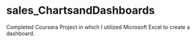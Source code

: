 # sales_ChartsandDashboards
Completed Coursera Project in which I utilized Microsoft Excel to create a dashboard. 
